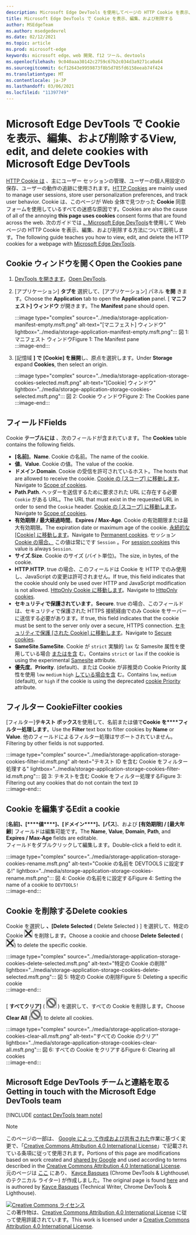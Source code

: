 ```yaml
---
description: Microsoft Edge DevTools を使用してページの HTTP Cookie を表示、編集、および削除する方法について説明します。
title: Microsoft Edge DevTools で Cookie を表示、編集、および削除する
author: MSEdgeTeam
ms.author: msedgedevrel
ms.date: 02/12/2021
ms.topic: article
ms.prod: microsoft-edge
keywords: microsoft edge、web 開発、f12 ツール、devtools
ms.openlocfilehash: 9c040aaa30142c2759c67b2c034d3a9271ca0a64
ms.sourcegitcommit: 6cf12643e9959873f8b5d785fd6158eeab74f424
ms.translationtype: MT
ms.contentlocale: ja-JP
ms.lasthandoff: 03/06/2021
ms.locfileid: "11397749"
---
```

<!-- Copyright Kayce Basques 

   Licensed under the Apache License, Version 2.0 (the "License");
   you may not use this file except in compliance with the License.
   You may obtain a copy of the License at

       https://www.apache.org/licenses/LICENSE-2.0

   Unless required by applicable law or agreed to in writing, software
   distributed under the License is distributed on an "AS IS" BASIS,
   WITHOUT WARRANTIES OR CONDITIONS OF ANY KIND, either express or implied.
   See the License for the specific language governing permissions and
   limitations under the License.  -->

# <a name="view-edit-and-delete-cookies-with-microsoft-edge-devtools"></a><span data-ttu-id="28f05-104">Microsoft Edge DevTools で Cookie を表示、編集、および削除する</span><span class="sxs-lookup"><span data-stu-id="28f05-104">View, edit, and delete cookies with Microsoft Edge DevTools</span></span>  

<span data-ttu-id="28f05-105">[HTTP Cookie は][MDNHTTPCookies] 、主にユーザー セッションの管理、ユーザーの個人用設定の保存、ユーザーの動作の追跡に使用されます。</span><span class="sxs-lookup"><span data-stu-id="28f05-105">[HTTP Cookies][MDNHTTPCookies] are mainly used to manage user sessions, store user personalization preferences, and track user behavior.</span></span>  <span data-ttu-id="28f05-106">Cookie は、このページが Web 全体で見つかった **Cookie** 同意フォームを使用しているすべての迷惑な原因です。</span><span class="sxs-lookup"><span data-stu-id="28f05-106">Cookies are also the cause of all of the annoying **this page uses cookies** consent forms that are found across the web.</span></span>  <span data-ttu-id="28f05-107">次のガイドでは [、Microsoft Edge DevTools][MicrosoftEdgeDevTools]を使用して Web ページの HTTP Cookie を表示、編集、および削除する方法について説明します。</span><span class="sxs-lookup"><span data-stu-id="28f05-107">The following guide teaches you how to view, edit, and delete the HTTP cookies for a webpage with [Microsoft Edge DevTools][MicrosoftEdgeDevTools].</span></span>  

## <a name="open-the-cookies-pane"></a><span data-ttu-id="28f05-108">Cookie ウィンドウを開く</span><span class="sxs-lookup"><span data-stu-id="28f05-108">Open the Cookies pane</span></span>  

1.  <span data-ttu-id="28f05-109">[DevTools を開きます][DevToolsOpen]。</span><span class="sxs-lookup"><span data-stu-id="28f05-109">[Open DevTools][DevToolsOpen].</span></span>  
1.  <span data-ttu-id="28f05-110">[アプリケーション] **タブを** 選択して、[アプリケーション] パネル **を開** きます。</span><span class="sxs-lookup"><span data-stu-id="28f05-110">Choose the **Application** tab to open the **Application** panel.</span></span>  <span data-ttu-id="28f05-111">[ **マニフェスト] ウィンドウ** が開きます。</span><span class="sxs-lookup"><span data-stu-id="28f05-111">The **Manifest** pane should open.</span></span>  
    
    :::image type="complex" source="../media/storage-application-manifest-empty.msft.png" alt-text="[マニフェスト] ウィンドウ" lightbox="../media/storage-application-manifest-empty.msft.png":::
       <span data-ttu-id="28f05-113">図 1: マニフェスト ウィンドウ</span><span class="sxs-lookup"><span data-stu-id="28f05-113">Figure 1:  The Manifest pane</span></span>  
    :::image-end:::  

1.  <span data-ttu-id="28f05-114">[記憶域 **] で** **[Cookie] を展開**し、原点を選択します。</span><span class="sxs-lookup"><span data-stu-id="28f05-114">Under **Storage** expand **Cookies**, then select an origin.</span></span>  
    
    :::image type="complex" source="../media/storage-application-storage-cookies-selected.msft.png" alt-text="[Cookie] ウィンドウ" lightbox="../media/storage-application-storage-cookies-selected.msft.png":::
       <span data-ttu-id="28f05-116">図 2: Cookie ウィンドウ</span><span class="sxs-lookup"><span data-stu-id="28f05-116">Figure 2:  The Cookies pane</span></span>  
    :::image-end:::  

## <a name="fields"></a><span data-ttu-id="28f05-117">フィールド</span><span class="sxs-lookup"><span data-stu-id="28f05-117">Fields</span></span>  

<span data-ttu-id="28f05-118">Cookie **テーブルには** 、次のフィールドが含まれています。</span><span class="sxs-lookup"><span data-stu-id="28f05-118">The **Cookies** table contains the following fields.</span></span>  

*   <span data-ttu-id="28f05-119">**[名前]**。</span><span class="sxs-lookup"><span data-stu-id="28f05-119">**Name**.</span></span>  <span data-ttu-id="28f05-120">Cookie の名前。</span><span class="sxs-lookup"><span data-stu-id="28f05-120">The name of the cookie.</span></span>  
*   <span data-ttu-id="28f05-121">**値**。</span><span class="sxs-lookup"><span data-stu-id="28f05-121">**Value**.</span></span>  <span data-ttu-id="28f05-122">Cookie の値。</span><span class="sxs-lookup"><span data-stu-id="28f05-122">The value of the cookie.</span></span>  
*   <span data-ttu-id="28f05-123">**ドメイン**.</span><span class="sxs-lookup"><span data-stu-id="28f05-123">**Domain**.</span></span>  <span data-ttu-id="28f05-124">Cookie の受信を許可されているホスト。</span><span class="sxs-lookup"><span data-stu-id="28f05-124">The hosts that are allowed to receive the cookie.</span></span>  <span data-ttu-id="28f05-125">[Cookie の [スコープ] に移動します][MDNHTTPCookiesScope]。</span><span class="sxs-lookup"><span data-stu-id="28f05-125">Navigate to [Scope of cookies][MDNHTTPCookiesScope].</span></span>  
*   <span data-ttu-id="28f05-126">**Path**.</span><span class="sxs-lookup"><span data-stu-id="28f05-126">**Path**.</span></span>  <span data-ttu-id="28f05-127">ヘッダーを送信するために要求された URL に存在する必要 `Cookie` がある URL。</span><span class="sxs-lookup"><span data-stu-id="28f05-127">The URL that must exist in the requested URL in order to send the `Cookie` header.</span></span>  <span data-ttu-id="28f05-128">[Cookie の [スコープ] に移動します][MDNHTTPCookiesScope]。</span><span class="sxs-lookup"><span data-stu-id="28f05-128">Navigate to [Scope of cookies][MDNHTTPCookiesScope].</span></span>  
*   <span data-ttu-id="28f05-129">**有効期限 / 最大経過時間**。</span><span class="sxs-lookup"><span data-stu-id="28f05-129">**Expires / Max-Age**.</span></span>  <span data-ttu-id="28f05-130">Cookie の有効期限または最大有効期限。</span><span class="sxs-lookup"><span data-stu-id="28f05-130">The expiration date or maximum age of the cookie.</span></span>  <span data-ttu-id="28f05-131">[永続的な [Cookie] に移動します][MDNHTTPCookiesPermanent]。</span><span class="sxs-lookup"><span data-stu-id="28f05-131">Navigate to [Permanent cookies][MDNHTTPCookiesPermanent].</span></span>  <span data-ttu-id="28f05-132">セッション [Cookie の場合、][MDNHTTPCookiesSession] この値は常にです `Session` 。</span><span class="sxs-lookup"><span data-stu-id="28f05-132">For [session cookies][MDNHTTPCookiesSession] this value is always `Session`.</span></span>  
*   <span data-ttu-id="28f05-133">**サイズ**.</span><span class="sxs-lookup"><span data-stu-id="28f05-133">**Size**.</span></span>  <span data-ttu-id="28f05-134">Cookie のサイズ (バイト単位)。</span><span class="sxs-lookup"><span data-stu-id="28f05-134">The size, in bytes, of the cookie.</span></span>  
*   <span data-ttu-id="28f05-135">**HTTP**.</span><span class="sxs-lookup"><span data-stu-id="28f05-135">**HTTP**.</span></span>  <span data-ttu-id="28f05-136">true の場合、このフィールドは Cookie を HTTP でのみ使用し、JavaScript の変更は許可されません。</span><span class="sxs-lookup"><span data-stu-id="28f05-136">If true, this field indicates that the cookie should only be used over HTTP and JavaScript modification is not allowed.</span></span>  <span data-ttu-id="28f05-137">[HttpOnly Cookie に移動します][MDNHTTPCookiesSecure]。</span><span class="sxs-lookup"><span data-stu-id="28f05-137">Navigate to [HttpOnly cookies][MDNHTTPCookiesSecure].</span></span>  
*   <span data-ttu-id="28f05-138">**セキュリティで保護されています**。</span><span class="sxs-lookup"><span data-stu-id="28f05-138">**Secure**.</span></span>  <span data-ttu-id="28f05-139">true の場合、このフィールドは、セキュリティで保護された HTTPS 接続経由でのみ Cookie をサーバーに送信する必要があります。</span><span class="sxs-lookup"><span data-stu-id="28f05-139">If true, this field indicates that the cookie must be sent to the server only over a secure, HTTPS connection.</span></span>  <span data-ttu-id="28f05-140">[セキュリティで保護 [された Cookie] に移動します][MDNHTTPCookiesSecure]。</span><span class="sxs-lookup"><span data-stu-id="28f05-140">Navigate to [Secure cookies][MDNHTTPCookiesSecure].</span></span>  
*   <span data-ttu-id="28f05-141">**SameSite**.</span><span class="sxs-lookup"><span data-stu-id="28f05-141">**SameSite**.</span></span>  <span data-ttu-id="28f05-142">Cookie が `strict` 実験的 `lax` な Samesite 属性を使用している場合 [またはを含][MDNHTTPCookiesSamesite] む。</span><span class="sxs-lookup"><span data-stu-id="28f05-142">Contains `strict` or `lax` if the cookie is using the experimental [Samesite][MDNHTTPCookiesSamesite] attribute.</span></span>  
*   <span data-ttu-id="28f05-143">**優先度**。</span><span class="sxs-lookup"><span data-stu-id="28f05-143">**Priority**.</span></span>  <span data-ttu-id="28f05-144">\(default\)、または Cookie が非推奨の Cookie Priority 属性を使用 `low` `medium` `high` [している場合を含][ChromiumIssue232693] む。</span><span class="sxs-lookup"><span data-stu-id="28f05-144">Contains `low`, `medium` \(default\), or `high` if the cookie is using the deprecated [cookie Priority][ChromiumIssue232693] attribute.</span></span>

## <a name="filter-cookies"></a><span data-ttu-id="28f05-145">フィルター Cookie</span><span class="sxs-lookup"><span data-stu-id="28f05-145">Filter cookies</span></span>  

<span data-ttu-id="28f05-146">[フィルター]**テキスト ボックス**を使用して、名前または値で**Cookie を\*\*\*\*フィルター処理します**。</span><span class="sxs-lookup"><span data-stu-id="28f05-146">Use the **Filter** text box to filter cookies by **Name** or **Value**.</span></span>  <span data-ttu-id="28f05-147">他のフィールドによるフィルター処理はサポートされていません。</span><span class="sxs-lookup"><span data-stu-id="28f05-147">Filtering by other fields is not supported.</span></span>  

:::image type="complex" source="../media/storage-application-storage-cookies-filter-id.msft.png" alt-text="テキスト ID を含む Cookie をフィルター処理する" lightbox="../media/storage-application-storage-cookies-filter-id.msft.png":::
   <span data-ttu-id="28f05-149">図 3: テキストを含む Cookie をフィルター処理する</span><span class="sxs-lookup"><span data-stu-id="28f05-149">Figure 3:  Filtering out any cookies that do not contain the text</span></span> `ID`  
:::image-end:::  

## <a name="edit-a-cookie"></a><span data-ttu-id="28f05-150">Cookie を編集する</span><span class="sxs-lookup"><span data-stu-id="28f05-150">Edit a cookie</span></span>  

<span data-ttu-id="28f05-151">[**名前]、[\*\*\*\*値\*\*\*\*]、[ドメイン\*\*\*\*]、[パス**]、および **[有効期限] / [最大年齢**] フィールドは編集可能です。</span><span class="sxs-lookup"><span data-stu-id="28f05-151">The **Name**, **Value**, **Domain**, **Path**, and **Expires / Max-Age** fields are editable.</span></span>  
<span data-ttu-id="28f05-152">フィールドをダブルクリックして編集します。</span><span class="sxs-lookup"><span data-stu-id="28f05-152">Double-click a field to edit it.</span></span>  

:::image type="complex" source="../media/storage-application-storage-cookies-rename.msft.png" alt-text="Cookie の名前を DEVTOOLS に設定する!" lightbox="../media/storage-application-storage-cookies-rename.msft.png":::
   <span data-ttu-id="28f05-154">図 4: Cookie の名前をに設定する</span><span class="sxs-lookup"><span data-stu-id="28f05-154">Figure 4:  Setting the name of a cookie to</span></span> `DEVTOOLS!`  
:::image-end:::  

## <a name="delete-cookies"></a><span data-ttu-id="28f05-155">Cookie を削除する</span><span class="sxs-lookup"><span data-stu-id="28f05-155">Delete cookies</span></span>  

<span data-ttu-id="28f05-156">Cookie を選択し **、[Delete Selected** \( Delete Selected \) ] を選択して、特定の Cookie ![ ][ImageDeleteIcon] を削除します。</span><span class="sxs-lookup"><span data-stu-id="28f05-156">Choose a cookie and choose **Delete Selected** \(![Delete Selected][ImageDeleteIcon]\) to delete the specific cookie.</span></span>  

:::image type="complex" source="../media/storage-application-storage-cookies-delete-selected.msft.png" alt-text="特定の Cookie の削除" lightbox="../media/storage-application-storage-cookies-delete-selected.msft.png":::
   <span data-ttu-id="28f05-158">図 5: 特定の Cookie の削除</span><span class="sxs-lookup"><span data-stu-id="28f05-158">Figure 5:  Deleting a specific cookie</span></span>  
:::image-end:::  

<span data-ttu-id="28f05-159">[ **すべてクリア]** \( ![ Clear All ][ImageClearIcon] \) を選択して、すべての Cookie を削除します。</span><span class="sxs-lookup"><span data-stu-id="28f05-159">Choose **Clear All** \(![Clear All][ImageClearIcon]\)  to delete all cookies.</span></span>  

:::image type="complex" source="../media/storage-application-storage-cookies-clear-all.msft.png" alt-text="すべての Cookie のクリア" lightbox="../media/storage-application-storage-cookies-clear-all.msft.png":::
   <span data-ttu-id="28f05-161">図 6: すべての Cookie をクリアする</span><span class="sxs-lookup"><span data-stu-id="28f05-161">Figure 6:  Clearing all cookies</span></span>  
:::image-end:::  

## <a name="getting-in-touch-with-the-microsoft-edge-devtools-team"></a><span data-ttu-id="28f05-162">Microsoft Edge DevTools チームと連絡を取る</span><span class="sxs-lookup"><span data-stu-id="28f05-162">Getting in touch with the Microsoft Edge DevTools team</span></span>  

[!INCLUDE [contact DevTools team note](../includes/contact-devtools-team-note.md)]  

<!-- image links -->  

[ImageClearIcon]: ../media/clear-icon.msft.png  
[ImageDeleteIcon]: ../media/delete-icon.msft.png  

<!-- links -->  

[MicrosoftEdgeDevTools]: /microsoft-edge/devtools-guide-chromium "Microsoft Edge (クロム) 開発者ツール"  
[DevToolsOpen]: /microsoft-edge/devtools-guide-chromium/open "Microsoft Edge DevTools を開く"  

[ChromiumIssue232693]: https://bugs.chromium.org/p/chromium/issues/detail?id=232693 "クロムの問題 232693: Cookie の優先度フィールドの実装|クロム バグ"  

[MDNHTTPCookies]: https://developer.mozilla.org/docs/Web/HTTP/Cookies "HTTP cookie |MDN"  
[MDNHTTPCookiesPermanent]: https://developer.mozilla.org/docs/Web/HTTP/Cookies#Permanent_cookies "HTTP Cookie - 永続的な cookie |MDN"  
[MDNHTTPCookiesSamesite]: https://developer.mozilla.org/docs/Web/HTTP/Cookies#SameSite_cookies "HTTP Cookie - SameSite cookie |MDN"  
[MDNHTTPCookiesScope]: https://developer.mozilla.org/docs/Web/HTTP/Cookies#Scope_of_cookies "HTTP cookie - Cookie の範囲と|MDN"  
[MDNHTTPCookiesSecure]: https://developer.mozilla.org/docs/Web/HTTP/Cookies#Secure_and_HttpOnly_cookies "HTTP Cookie - セキュリティで保護された HttpOnly |MDN"  
[MDNHTTPCookiesSession]: https://developer.mozilla.org/docs/Web/HTTP/Cookies#Session_cookies "HTTP Cookie - セッション cookie |MDN"  

> [!NOTE]
> <span data-ttu-id="28f05-172">このページの一部は、 [Google によっ て作成および共有された][GoogleSitePolicies]作業に基づく変更で、「[Creative Commons Attribution 4.0 International License][CCA4IL]」で記載されている条項に従って使用されます。</span><span class="sxs-lookup"><span data-stu-id="28f05-172">Portions of this page are modifications based on work created and [shared by Google][GoogleSitePolicies] and used according to terms described in the [Creative Commons Attribution 4.0 International License][CCA4IL].</span></span>  
> <span data-ttu-id="28f05-173">元のページは [ここ](https://developers.google.com/web/tools/chrome-devtools/storage/cookies) にあり、 [Kayce Basques][KayceBasques] \(Chrome DevTools \& Lighthouse\ のテクニカル ライター) が作成しました。</span><span class="sxs-lookup"><span data-stu-id="28f05-173">The original page is found [here](https://developers.google.com/web/tools/chrome-devtools/storage/cookies) and is authored by [Kayce Basques][KayceBasques] \(Technical Writer, Chrome DevTools \& Lighthouse\).</span></span>  

[![Creative Commons ライセンス][CCby4Image]][CCA4IL]  
<span data-ttu-id="28f05-175">この著作物は、[Creative Commons Attribution 4.0 International License][CCA4IL] に従って使用許諾されています。</span><span class="sxs-lookup"><span data-stu-id="28f05-175">This work is licensed under a [Creative Commons Attribution 4.0 International License][CCA4IL].</span></span>  

[CCA4IL]: https://creativecommons.org/licenses/by/4.0  
[CCby4Image]: https://i.creativecommons.org/l/by/4.0/88x31.png  
[GoogleSitePolicies]: https://developers.google.com/terms/site-policies  
[KayceBasques]: https://developers.google.com/web/resources/contributors/kaycebasques  
